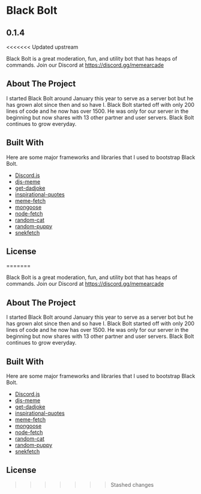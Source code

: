 # Black Bolt
## 0.1.4
<<<<<<< Updated upstream

Black Bolt is a great moderation, fun, and utility bot that has heaps of commands. Join our Discord at https://discord.gg/memearcade

## About The Project

I started Black Bolt around January this year to serve as a server bot but he has grown alot since then and so have I. Black Bolt started off with only 200 lines of code and he now has
over 1500. He was only for our server in the beginning but now shares with 13 other partner and user servers. Black Bolt continues to grow everyday.

## Built With

Here are some major frameworks and libraries that I used to bootstrap Black Bolt.
* [Discord.js](https://discord.js.org/#/)
* [djs-meme](https://www.npmjs.com/package/djs-meme)
* [get-dadjoke](https://www.npmjs.com/package/get-dadjoke)
* [inspirational-quotes](https://www.npmjs.com/package/inspirational-quotes)
* [meme-fetch](https://www.npmjs.com/package/meme-fetch)
* [mongoose](https://www.npmjs.com/package/mongoose)
* [node-fetch](https://www.npmjs.com/package/node-fetch)
* [random-cat](https://www.npmjs.com/package/random-cat)
* [random-puppy](https://www.npmjs.com/package/random-puppy)
* [snekfetch](https://www.npmjs.com/package/snekfetch)

## License

=======

Black Bolt is a great moderation, fun, and utility bot that has heaps of commands. Join our Discord at https://discord.gg/memearcade

## About The Project

I started Black Bolt around January this year to serve as a server bot but he has grown alot since then and so have I. Black Bolt started off with only 200 lines of code and he now has
over 1500. He was only for our server in the beginning but now shares with 13 other partner and user servers. Black Bolt continues to grow everyday.

## Built With

Here are some major frameworks and libraries that I used to bootstrap Black Bolt.
* [Discord.js](https://discord.js.org/#/)
* [djs-meme](https://www.npmjs.com/package/djs-meme)
* [get-dadjoke](https://www.npmjs.com/package/get-dadjoke)
* [inspirational-quotes](https://www.npmjs.com/package/inspirational-quotes)
* [meme-fetch](https://www.npmjs.com/package/meme-fetch)
* [mongoose](https://www.npmjs.com/package/mongoose)
* [node-fetch](https://www.npmjs.com/package/node-fetch)
* [random-cat](https://www.npmjs.com/package/random-cat)
* [random-puppy](https://www.npmjs.com/package/random-puppy)
* [snekfetch](https://www.npmjs.com/package/snekfetch)

## License
>>>>>>> Stashed changes
